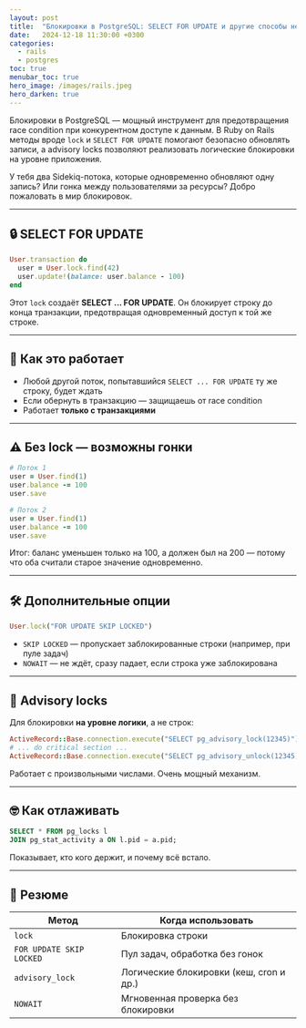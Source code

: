 ```yaml
---
layout: post
title:  "Блокировки в PostgreSQL: SELECT FOR UPDATE и другие способы не словить race condition"
date:   2024-12-18 11:30:00 +0300
categories:
  - rails
  - postgres
toc: true
menubar_toc: true
hero_image: /images/rails.jpeg
hero_darken: true
---
```

Блокировки в PostgreSQL — мощный инструмент для предотвращения race condition при конкурентном доступе к данным. В Ruby on Rails методы вроде `lock` и `SELECT FOR UPDATE` помогают безопасно обновлять записи, а advisory locks позволяют реализовать логические блокировки на уровне приложения.

У тебя два Sidekiq-потока, которые одновременно обновляют одну запись? Или гонка между пользователями за ресурсы? Добро пожаловать в мир блокировок.

---

## 🔒 SELECT FOR UPDATE

```ruby
User.transaction do
  user = User.lock.find(42)
  user.update!(balance: user.balance - 100)
end
````

Этот `lock` создаёт **SELECT ... FOR UPDATE**.
Он блокирует строку до конца транзакции, предотвращая одновременный доступ к той же строке.

---

## 🧬 Как это работает

* Любой другой поток, попытавшийся `SELECT ... FOR UPDATE` ту же строку, будет ждать
* Если обернуть в транзакцию — защищаешь от race condition
* Работает **только с транзакциями**

---

## ⚠️ Без lock — возможны гонки

```ruby
# Поток 1
user = User.find(1)
user.balance -= 100
user.save

# Поток 2
user = User.find(1)
user.balance -= 100
user.save
```

Итог: баланс уменьшен только на 100, а должен был на 200 — потому что оба считали старое значение одновременно.

---

## 🛠 Дополнительные опции

```ruby
User.lock("FOR UPDATE SKIP LOCKED")
```

* `SKIP LOCKED` — пропускает заблокированные строки (например, при пуле задач)
* `NOWAIT` — не ждёт, сразу падает, если строка уже заблокирована

---

## 🧱 Advisory locks

Для блокировки **на уровне логики**, а не строк:

```ruby
ActiveRecord::Base.connection.execute("SELECT pg_advisory_lock(12345)")
# ... do critical section ...
ActiveRecord::Base.connection.execute("SELECT pg_advisory_unlock(12345)")
```

Работает с произвольными числами. Очень мощный механизм.

---

## 🤓 Как отлаживать

```sql
SELECT * FROM pg_locks l
JOIN pg_stat_activity a ON l.pid = a.pid;
```

Показывает, кто кого держит, и почему всё встало.

---

## 📌 Резюме

| Метод                    | Когда использовать                      |
| ------------------------ | --------------------------------------- |
| `lock`                   | Блокировка строки                       |
| `FOR UPDATE SKIP LOCKED` | Пул задач, обработка без гонок          |
| `advisory_lock`          | Логические блокировки (кеш, cron и др.) |
| `NOWAIT`                 | Мгновенная проверка без блокировки      |
